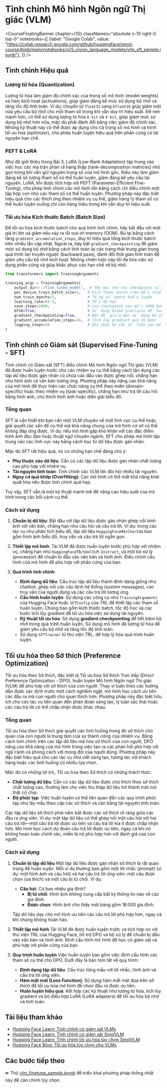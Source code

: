 # Tinh chỉnh Mô hình Ngôn ngữ Thị giác (VLM)

<CourseFloatingBanner chapter={10}
  classNames="absolute z-10 right-0 top-0"
  notebooks={[
    {label: "Google Colab", value: "https://colab.research.google.com/github/huggingface/smol-course/blob/main/notebooks/vi/5_vision_language_models/vlm_sft_sample.ipynb"},
]} />
    
## Tinh chỉnh Hiệu quả

### Lượng tử hóa (Quantization)

Lượng tử hóa làm giảm độ chính xác của trọng số mô hình (model weights) và hàm kích hoạt (activations), giúp giảm đáng kể mức sử dụng bộ nhớ và tăng tốc độ tính toán. Ví dụ: chuyển từ `float32` sang `bfloat16` giúp giảm một nửa yêu cầu bộ nhớ cho mỗi tham số trong khi vẫn duy trì hiệu suất. Để nén mạnh hơn, có thể sử dụng lượng tử hóa `8 bit` và `4 bit`, giúp giảm mức sử dụng bộ nhớ hơn nữa, mặc dù phải đánh đổi bằng việc giảm độ chính xác. Những kỹ thuật này có thể được áp dụng cho cả trọng số mô hình và trình tối ưu hóa (optimizer), cho phép huấn luyện hiệu quả trên phần cứng có tài nguyên hạn chế.

### PEFT & LoRA

Như đã giới thiệu trong Bài 3, LoRA (Low-Rank Adaptation) tập trung vào việc học các ma trận phân rã hạng thấp (rank-decomposition matrices) nhỏ gọn trong khi vẫn giữ nguyên trọng số của mô hình gốc. Điều này làm giảm đáng kể số lượng tham số có thể huấn luyện, giảm đáng kể yêu cầu tài nguyên. LoRA, khi được tích hợp với PEFT (Parameter-Efficient Fine-Tuning), cho phép tinh chỉnh các mô hình lớn bằng cách chỉ điều chỉnh một tập hợp con nhỏ các tham số có thể huấn luyện. Phương pháp này đặc biệt hiệu quả cho các thích ứng theo nhiệm vụ cụ thể, giảm hàng tỷ tham số có thể huấn luyện xuống chỉ còn hàng triệu trong khi vẫn duy trì hiệu suất.

### Tối ưu hóa Kích thước Batch (Batch Size)

Để tối ưu hóa kích thước batch cho quá trình tinh chỉnh, hãy bắt đầu với một giá trị lớn và giảm nếu xảy ra lỗi out-of-memory (OOM). Bù lại bằng cách tăng `gradient_accumulation_steps`, duy trì hiệu quả tổng kích thước batch trên nhiều lần cập nhật. Ngoài ra, hãy bật `gradient_checkpointing` để giảm mức sử dụng bộ nhớ bằng cách tính toán lại các trạng thái trung gian trong quá trình lan truyền ngược (backward pass), đánh đổi thời gian tính toán để giảm yêu cầu bộ nhớ kích hoạt. Những chiến lược này tối đa hóa việc sử dụng phần cứng và giúp khắc phục các hạn chế về bộ nhớ.

```python
from transformers import TrainingArguments

training_args = TrainingArguments(
    output_dir="./fine_tuned_model",  # Thư mục cho các checkpoint của mô hình
    per_device_train_batch_size=4,   # Kích thước batch trên mỗi thiết bị (GPU/TPU)
    num_train_epochs=3,              # Tổng số epoch huấn luyện
    learning_rate=5e-5,              # Tốc độ học
    save_steps=1000,                 # Lưu checkpoint sau mỗi 1000 bước
    bf16=True,                       # Sử dụng mixed precision để huấn luyện
    gradient_checkpointing=True,     # Bật để giảm mức sử dụng bộ nhớ kích hoạt
    gradient_accumulation_steps=16,  # Tích lũy gradient qua 16 bước
    logging_steps=50                 # Ghi nhật ký các số liệu sau mỗi 50 bước
)
```

## **Tinh chỉnh có Giám sát (Supervised Fine-Tuning - SFT)**

Tinh chỉnh có Giám sát (SFT) điều chỉnh Mô hình Ngôn ngữ Thị giác (VLM) đã được huấn luyện trước cho các nhiệm vụ cụ thể bằng cách tận dụng các tập dữ liệu được gán nhãn có chứa các đầu vào được ghép nối, chẳng hạn như hình ảnh và văn bản tương ứng. Phương pháp này nâng cao khả năng của mô hình để thực hiện các chức năng cụ thể theo miền (domain-specific) hoặc theo nhiệm vụ (task-specific), chẳng hạn như trả lời câu hỏi bằng hình ảnh, chú thích hình ảnh hoặc diễn giải biểu đồ.

### **Tổng quan**

SFT là cần thiết khi bạn cần một VLM chuyên về một lĩnh vực cụ thể hoặc giải quyết các vấn đề cụ thể mà khả năng chung của mô hình cơ sở có thể không đáp ứng được. Ví dụ: nếu mô hình gặp khó khăn với các đặc điểm hình ảnh độc đáo hoặc thuật ngữ chuyên ngành, SFT cho phép mô hình tập trung vào các lĩnh vực này bằng cách học từ dữ liệu được gán nhãn.

Mặc dù SFT rất hiệu quả, nó có những hạn chế đáng chú ý:

- **Phụ thuộc vào dữ liệu**: Cần có các tập dữ liệu được gán nhãn chất lượng cao phù hợp với nhiệm vụ.
- **Tài nguyên tính toán**: Tinh chỉnh các VLM lớn đòi hỏi nhiều tài nguyên.
- **Nguy cơ quá khớp (Overfitting)**: Các mô hình có thể mất khả năng khái quát hóa nếu được tinh chỉnh quá hẹp.

Tuy vậy, SFT vẫn là một kỹ thuật mạnh mẽ để nâng cao hiệu suất của mô hình trong các bối cảnh cụ thể.

### **Cách sử dụng**

1. **Chuẩn bị dữ liệu**: Bắt đầu với tập dữ liệu được gán nhãn ghép nối hình ảnh với văn bản, chẳng hạn như câu hỏi và câu trả lời. Ví dụ: trong các tác vụ như phân tích biểu đồ, tập dữ liệu `HuggingFaceM4/ChartQA` bao gồm hình ảnh biểu đồ, truy vấn và câu trả lời ngắn gọn.

2. **Thiết lập mô hình**: Tải VLM đã được huấn luyện trước phù hợp với nhiệm vụ, chẳng hạn như `HuggingFaceTB/SmolVLM-Instruct`, và một bộ xử lý (processor) để chuẩn bị đầu vào văn bản và hình ảnh. Điều chỉnh cấu hình của mô hình để phù hợp với phần cứng của bạn.

3. **Quá trình tinh chỉnh**:
   - **Định dạng dữ liệu**: Cấu trúc tập dữ liệu thành định dạng giống như chatbot, ghép nối các câu lệnh hệ thống (system messages), các truy vấn của người dùng và các câu trả lời tương ứng.
   - **Cấu hình huấn luyện**: Sử dụng các công cụ như `TrainingArguments` của Hugging Face hoặc `SFTConfig` của TRL để thiết lập các tham số huấn luyện. Chúng bao gồm kích thước batch, tốc độ học và các bước tích lũy gradient để tối ưu hóa việc sử dụng tài nguyên.
   - **Kỹ thuật tối ưu hóa**: Sử dụng **gradient checkpointing** để tiết kiệm bộ nhớ trong quá trình huấn luyện. Sử dụng mô hình đã lượng tử hóa để giảm yêu cầu bộ nhớ và tăng tốc độ tính toán.
   - Sử dụng `SFTTrainer` từ thư viện TRL, để hợp lý hóa quá trình huấn luyện.

## Tối ưu hóa theo Sở thích (Preference Optimization)

Tối ưu hóa theo Sở thích, đặc biệt là Tối ưu hóa Sở thích Trực tiếp (Direct Preference Optimization - DPO), huấn luyện Mô hình Ngôn ngữ Thị giác (VLM) để phù hợp với sở thích của con người. Thay vì tuân theo các hướng dẫn được xác định trước một cách nghiêm ngặt, mô hình học cách ưu tiên các đầu ra mà con người chủ quan thích hơn. Phương pháp này đặc biệt hữu ích cho các tác vụ liên quan đến phán đoán sáng tạo, lý luận sắc thái hoặc các câu trả lời có thể chấp nhận được khác nhau.

### **Tổng quan**

Tối ưu hóa theo Sở thích giải quyết các tình huống trong đó sở thích chủ quan của con người là trung tâm của sự thành công của nhiệm vụ. Bằng cách tinh chỉnh trên các tập dữ liệu mã hóa sở thích của con người, DPO nâng cao khả năng của mô hình trong việc tạo ra các phản hồi phù hợp với ngữ cảnh và phong cách với mong đợi của người dùng. Phương pháp này đặc biệt hiệu quả cho các tác vụ như viết sáng tạo, tương tác với khách hàng hoặc các tình huống có nhiều lựa chọn.

Mặc dù có những lợi ích, Tối ưu hóa theo Sở thích có những thách thức:

- **Chất lượng dữ liệu**: Cần có các tập dữ liệu được chú thích theo sở thích chất lượng cao, thường làm cho việc thu thập dữ liệu trở thành một nút thắt cổ chai.
- **Độ phức tạp**: Việc huấn luyện có thể liên quan đến các quy trình phức tạp như lấy mẫu theo cặp các sở thích và cân bằng tài nguyên tính toán.

Các tập dữ liệu sở thích phải nắm bắt được các sở thích rõ ràng giữa các đầu ra ứng viên. Ví dụ: một tập dữ liệu có thể ghép nối một câu hỏi với hai câu trả lời—một câu trả lời được ưu tiên và câu trả lời kia ít được chấp nhận hơn. Mô hình học cách dự đoán câu trả lời được ưu tiên, ngay cả khi nó không hoàn toàn chính xác, miễn là nó phù hợp hơn với đánh giá của con người.

### **Cách sử dụng**

1. **Chuẩn bị tập dữ liệu**
   Một tập dữ liệu được gán nhãn sở thích là rất quan trọng để huấn luyện. Mỗi ví dụ thường bao gồm một lời nhắc (prompt) (ví dụ: một hình ảnh và câu hỏi) và hai câu trả lời ứng viên: một câu được chọn (ưa thích) và một câu bị từ chối. Ví dụ:

   - **Câu hỏi**: Có bao nhiêu gia đình?
     - **Bị từ chối**: Hình ảnh không cung cấp bất kỳ thông tin nào về các gia đình.
     - **Được chọn**: Hình ảnh cho thấy một bảng gồm 18.000 gia đình.

   Tập dữ liệu dạy cho mô hình ưu tiên các câu trả lời phù hợp hơn, ngay cả khi chúng không hoàn hảo.

2. **Thiết lập mô hình**
   Tải VLM đã được huấn luyện trước và tích hợp nó với thư viện TRL của Hugging Face, hỗ trợ DPO và bộ xử lý để chuẩn bị đầu vào văn bản và hình ảnh. Định cấu hình mô hình để học có giám sát và phù hợp với phần cứng của bạn.

3. **Quy trình huấn luyện**
   Việc huấn luyện bao gồm việc định cấu hình các tham số cụ thể cho DPO. Dưới đây là bản tóm tắt về quy trình:

   - **Định dạng tập dữ liệu**: Cấu trúc từng mẫu với lời nhắc, hình ảnh và câu trả lời ứng viên.
   - **Hàm mất mát (Loss Function)**: Sử dụng hàm mất mát dựa trên sở thích để tối ưu hóa mô hình để chọn đầu ra được ưu tiên.
   - **Huấn luyện hiệu quả**: Kết hợp các kỹ thuật như lượng tử hóa, tích lũy gradient và bộ điều hợp LoRA (LoRA adapters) để tối ưu hóa bộ nhớ và tính toán.

## Tài liệu tham khảo

- [Hugging Face Learn: Tinh chỉnh có giám sát VLMs](https://huggingface.co/learn/cookbook/fine_tuning_vlm_trl)
- [Hugging Face Learn: Tinh chỉnh có giám sát SmolVLM](https://huggingface.co/learn/cookbook/fine_tuning_smol_vlm_sft_trl)
- [Hugging Face Learn: Tinh chỉnh tối ưu hóa tùy chọn SmolVLM](https://huggingface.co/learn/cookbook/fine_tuning_vlm_dpo_smolvlm_instruct)
- [Hugging Face Blog: Tối ưu hóa tùy chọn cho VLMs](https://huggingface.co/blog/dpo_vlm)

## Các bước tiếp theo

⏩ Thử [vlm_finetune_sample.ipynb](../../../notebooks/vi/5_vision_language_models/vlm_finetune_sample.ipynb) để triển khai phương pháp thống nhất này để căn chỉnh tùy chọn.
